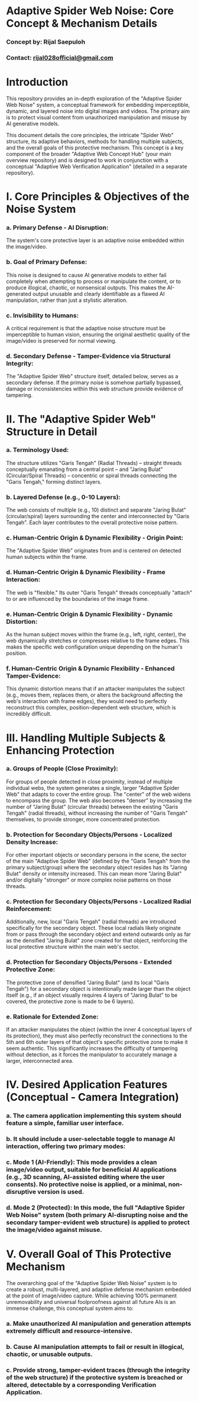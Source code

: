 # Adaptive Spider Web Noise: Core Concept & Mechanism Details

### Concept by: Rijal Saepuloh

### Contact: rijal028official@gmail.com

# Introduction

This repository provides an in-depth exploration of the "Adaptive Spider Web Noise" system, a conceptual framework for embedding imperceptible, dynamic, and layered noise into digital images and videos. The primary aim is to protect visual content from unauthorized manipulation and misuse by AI generative models.

This document details the core principles, the intricate "Spider Web" structure, its adaptive behaviors, methods for handling multiple subjects, and the overall goals of this protective mechanism. This concept is a key component of the broader "Adaptive Web Concept Hub" (your main overview repository) and is designed to work in conjunction with a conceptual "Adaptive Web Verification Application" (detailed in a separate repository).

# I. Core Principles & Objectives of the Noise System

### a. Primary Defense - AI Disruption:
The system's core protective layer is an adaptive noise embedded within the image/video.

### b. Goal of Primary Defense:
This noise is designed to cause AI generative models to either fail completely when attempting to process or manipulate the content, or to produce illogical, chaotic, or nonsensical outputs. This makes the AI-generated output unusable and clearly identifiable as a flawed AI manipulation, rather than just a stylistic alteration.

### c. Invisibility to Humans:
A critical requirement is that the adaptive noise structure must be imperceptible to human vision, ensuring the original aesthetic quality of the image/video is preserved for normal viewing.

### d. Secondary Defense - Tamper-Evidence via Structural Integrity:
The "Adaptive Spider Web" structure itself, detailed below, serves as a secondary defense. If the primary noise is somehow partially bypassed, damage or inconsistencies within this web structure provide evidence of tampering.

# II. The "Adaptive Spider Web" Structure in Detail

### a. Terminology Used:
The structure utilizes "Garis Tengah" (Radial Threads) – straight threads conceptually emanating from a central point – and "Jaring Bulat" (Circular/Spiral Threads) – concentric or spiral threads connecting the "Garis Tengah," forming distinct layers.

### b. Layered Defense (e.g., 0-10 Layers):
The web consists of multiple (e.g., 10) distinct and separate "Jaring Bulat" (circular/spiral) layers surrounding the center and interconnected by "Garis Tengah". Each layer contributes to the overall protective noise pattern.

### c. Human-Centric Origin & Dynamic Flexibility - Origin Point:
The "Adaptive Spider Web" originates from and is centered on detected human subjects within the frame.

### d. Human-Centric Origin & Dynamic Flexibility - Frame Interaction:
The web is "flexible." Its outer "Garis Tengah" threads conceptually "attach" to or are influenced by the boundaries of the image frame.

### e. Human-Centric Origin & Dynamic Flexibility - Dynamic Distortion:
As the human subject moves within the frame (e.g., left, right, center), the web dynamically stretches or compresses relative to the frame edges. This makes the specific web configuration unique depending on the human's position.

### f. Human-Centric Origin & Dynamic Flexibility - Enhanced Tamper-Evidence:
This dynamic distortion means that if an attacker manipulates the subject (e.g., moves them, replaces them, or alters the background affecting the web's interaction with frame edges), they would need to perfectly reconstruct this complex, position-dependent web structure, which is incredibly difficult.

# III. Handling Multiple Subjects & Enhancing Protection

### a. Groups of People (Close Proximity):
For groups of people detected in close proximity, instead of multiple individual webs, the system generates a single, larger "Adaptive Spider Web" that adapts to cover the entire group. The "center" of the web widens to encompass the group. The web also becomes "denser" by increasing the number of "Jaring Bulat" (circular threads) between the existing "Garis Tengah" (radial threads), without increasing the number of "Garis Tengah" themselves, to provide stronger, more concentrated protection.

### b. Protection for Secondary Objects/Persons - Localized Density Increase:
For other important objects or secondary persons in the scene, the sector of the main "Adaptive Spider Web" (defined by the "Garis Tengah" from the primary subject/group) where the secondary object resides has its "Jaring Bulat" density or intensity increased. This can mean more "Jaring Bulat" and/or digitally "stronger" or more complex noise patterns on those threads.

### c. Protection for Secondary Objects/Persons - Localized Radial Reinforcement:
Additionally, new, local "Garis Tengah" (radial threads) are introduced specifically for the secondary object. These local radials likely originate from or pass through the secondary object and extend outwards only as far as the densified "Jaring Bulat" zone created for that object, reinforcing the local protective structure within the main web's sector.

### d. Protection for Secondary Objects/Persons - Extended Protective Zone:
The protective zone of densified "Jaring Bulat" (and its local "Garis Tengah") for a secondary object is intentionally made larger than the object itself (e.g., if an object visually requires 4 layers of "Jaring Bulat" to be covered, the protective zone is made to be 6 layers).

### e. Rationale for Extended Zone:
If an attacker manipulates the object (within the inner 4 conceptual layers of its protection), they must also perfectly reconstruct the connections to the 5th and 6th outer layers of that object's specific protective zone to make it seem authentic. This significantly increases the difficulty of tampering without detection, as it forces the manipulator to accurately manage a larger, interconnected area.

# IV. Desired Application Features (Conceptual - Camera Integration)

### a. The camera application implementing this system should feature a simple, familiar user interface.

### b. It should include a user-selectable toggle to manage AI interaction, offering two primary modes:

### c. Mode 1 (AI-Friendly): This mode provides a clean image/video output, suitable for beneficial AI applications (e.g., 3D scanning, AI-assisted editing where the user consents). No protective noise is applied, or a minimal, non-disruptive version is used.

### d. Mode 2 (Protected): In this mode, the full "Adaptive Spider Web Noise" system (both primary AI-disrupting noise and the secondary tamper-evident web structure) is applied to protect the image/video against misuse.

# V. Overall Goal of This Protective Mechanism
The overarching goal of the "Adaptive Spider Web Noise" system is to create a robust, multi-layered, and adaptive defense mechanism embedded at the point of image/video capture. While achieving 100% permanent unremovability and universal foolproofness against all future AIs is an immense challenge, this conceptual system aims to:

### a. Make unauthorized AI manipulation and generation attempts extremely difficult and resource-intensive.

### b. Cause AI manipulation attempts to fail or result in illogical, chaotic, or unusable outputs.

### c. Provide strong, tamper-evident traces (through the integrity of the web structure) if the protective system is breached or altered, detectable by a corresponding Verification Application.
